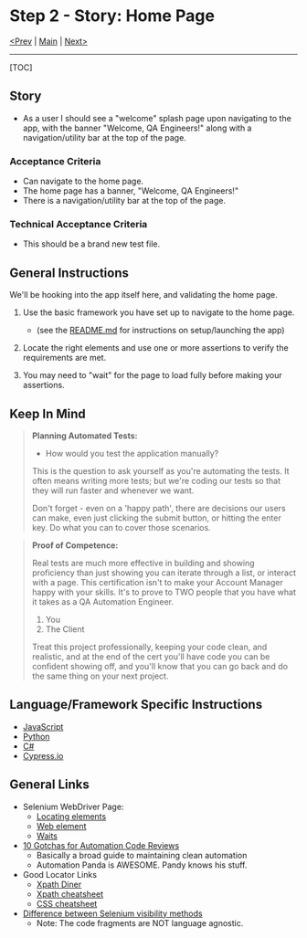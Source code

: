 # Step 2 - Story: Home Page

[<Prev](./step1.md) | [Main](../../README.md) | [Next>](./step3.md)

---

[TOC]

## Story

-   As a user I should see a "welcome" splash page upon navigating to the app, with the banner "Welcome, QA Engineers!" along with a navigation/utility bar at the top of the page.

### Acceptance Criteria

-   Can navigate to the home page.
-   The home page has a banner, "Welcome, QA Engineers!"
-   There is a navigation/utility bar at the top of the page.

### Technical Acceptance Criteria

-   This should be a brand new test file.

## General Instructions

We'll be hooking into the app itself here, and validating the home page.

1. Use the basic framework you have set up to navigate to the home page.

    - (see the [README.md](../../../README.md) for instructions on setup/launching the app)

1. Locate the right elements and use one or more assertions to verify the requirements are met.
1. You may need to "wait" for the page to load fully before making your assertions.

## Keep In Mind

> **Planning Automated Tests:**
>
> -   How would you test the application manually?
>
> This is the question to ask yourself as you're automating the tests. It often means writing more tests; but we're coding our tests so that they will run faster and whenever we want.
>
> Don't forget - even on a 'happy path', there are decisions our users can make, even just clicking the submit button, or hitting the enter key. Do what you can to cover those scenarios.

> **Proof of Competence:**
>
> Real tests are much more effective in building and showing proficiency than just showing you can iterate through a list, or interact with a page. This certification isn't to make your Account Manager happy with your skills. It's to prove to TWO people that you have what it takes as a QA Automation Engineer.
>
> 1. You
> 2. The Client
>
> Treat this project professionally, keeping your code clean, and realistic, and at the end of the cert you'll have code you can be confident showing off, and you'll know that you can go back and do the same thing on your next project.

## Language/Framework Specific Instructions

-   [JavaScript](./js/js2.md)
-   [Python](./python/p2.md)
-   [C#](./CSharp/CSharp2.md)
-   [Cypress.io](./cypress/cy2.md)

## General Links

-   Selenium WebDriver Page:
    -   [Locating elements](https://www.selenium.dev/documentation/en/webdriver/locating_elements/)
    -   [Web element](https://www.selenium.dev/documentation/en/webdriver/web_element/)
    -   [Waits](https://www.selenium.dev/documentation/en/webdriver/waits/)
-   [10 Gotchas for Automation Code Reviews](https://automationpanda.com/2017/05/08/10-gotchas-for-automation-code-reviews/)
    -   Basically a broad guide to maintaining clean automation
    -   Automation Panda is AWESOME. Pandy knows his stuff.
-   Good Locator Links
    -   [Xpath Diner](https://topswagcode.com/xpath/)
    -   [Xpath cheatsheet](http://devhints.io/xpath)
    -   [CSS cheatsheet](http://devhints.io/css)
-   [Difference between Selenium visibility methods](https://developers.perfectomobile.com/display/TT/Difference+between+Selenium+visibility+methods)
    -   Note: The code fragments are NOT language agnostic.
